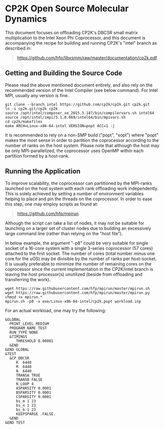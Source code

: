 # CP2K Open Source Molecular Dynamics
This document focuses on offloading CP2K's DBCSR small matrix multiplication to the Intel Xeon Phi Coprocessor, and this document is accompanying the recipe for building and running CP2K's "intel" branch as described in:
> https://github.com/hfp/libxsmm/raw/master/documentation/cp2k.pdf.

## Getting and Building the Source Code
Please read the above mentioned document entirely, and also rely on the recommended version of the Intel Compiler (see below command). For Intel MPI, usually any version is fine.

```
git clone --branch intel https://github.com/cp2k/cp2k.git cp2k.git
ln -s cp2k.git/cp2k cp2k
source /opt/intel/composer_xe_2015.3.187/bin/compilervars.sh intel64
source /opt/intel/impi/5.1.0.069/intel64/bin/mpivars.sh
cd cp2k/makefiles
make ARCH=Linux-x86-64-intel VERSION=popt ACC=1 -j
```

It is recommended to rely on a non-SMP build ("popt", "sopt") where "popt" makes the most sense in order to partition the coprocessor according to the number of ranks on the host system. Please note that although the host may be only MPI-parallelized, the coprocessor uses OpenMP within each partition formed by a host-rank.

## Running the Application
To improve scalability, the coprocessor can partitioned by the MPI-ranks launched on the host system with each rank offloading work independently. This is solely achieved by setting a number of environment variables helping to place and pin the threads on the coprocessor. In order to ease this step, one may employ scripts as found at:
> https://github.com/hfp/mpirun.

Although the script can take a list of nodes, it may not be suitable for launching on a larger set of cluster nodes due to building an excessively large command line (rather than relying on the "host file").

In below example, the argument "-p8" could be very suitable for single socket of a 16-core system with a single 3-series coprocessor (57 cores) attached to the first socket. The number of cores (total number minus one core for the uOS) may be divisible by the number of ranks per host-socket. It is usually preferable to minimize the number of remaining cores on the coprocessor since the current implementation in the CP2K/intel branch is leaving the host processor(s) unutilized (beside from offloading and transferring the work).

```
wget https://raw.githubusercontent.com/hfp/mpirun/master/mpirun.sh
wget https://raw.githubusercontent.com/hfp/mpirun/master/mpirun.py
chmod +x mpirun.*
mpirun.sh -p8 -x exe/Linux-x86-64-intel/cp2k.popt workload.inp
```

For an actual workload, one may try the following:

```
&GLOBAL
  PRINT_LEVEL MEDIUM
  PROGRAM_NAME TEST
  RUN_TYPE NONE
  &TIMINGS
     THRESHOLD 0.00001
  &END
&END GLOBAL
&TEST
  &CP_DBCSR
     K  6440
     M  6440
     N  6440
     TRANSA TRUE
     TRANSB FALSE
     N_LOOP 4
     ASPARSITY 0.0001
     BSPARSITY 0.0001
     CSPARSITY 0.0001
     bs_m 1 23
     bs_n 1 23
     bs_k 1 23
     KEEPSPARSE .FALSE.
  &END
&END TEST
```
